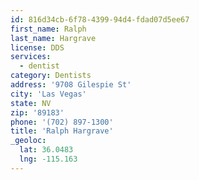 ```yaml
---
id: 816d34cb-6f78-4399-94d4-fdad07d5ee67
first_name: Ralph
last_name: Hargrave
license: DDS
services:
  - dentist
category: Dentists
address: '9708 Gilespie St'
city: 'Las Vegas'
state: NV
zip: '89183'
phone: '(702) 897-1300'
title: 'Ralph Hargrave'
_geoloc:
  lat: 36.0483
  lng: -115.163
---
```

